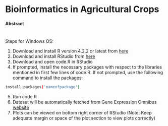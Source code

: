 # Bioinformatics in Agricultural Crops

#### Abstract










#
Steps for Windows OS:
1) Download and install R version 4.2.2 or latest from [here](https://cran.r-project.org/bin/windows/base/)
2) Download and install RStudio from [here](https://posit.co/download/rstudio-desktop/)
3) Download and open code.R in RStudio
4) If prompted, install the necessary packages with respect to the libraries mentioned in first few lines of code.R. If not prompted, use the following command to install the packages:
 ``` bash
install.packages('nameofpackage') 
 ```
5) Run code.R 
6) Dataset will be automatically fetched from Gene Expression Omnibus [website](https://www.ncbi.nlm.nih.gov/geo/query/acc.cgi?acc=GSE50770) 
7) Plots can be viewed on bottom right corner of RStudio (Note: Keep adequate margin or space of the plot section to view plots correctly)
